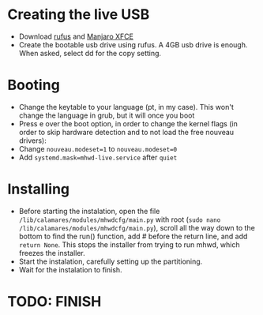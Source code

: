 # Creating the live USB
- Download [rufus](https://rufus.ie/ "rufus") and [Manjaro XFCE](http:/https://manjaro.org/download/xfce/ "Manjaro XFCE")
- Create the bootable usb drive using rufus. A 4GB usb drive is enough. When asked, select dd for the copy setting.

# Booting
- Change the keytable to your language (pt, in my case). This won't change the language in grub, but it will once you boot
- Press e over the boot option, in order to change the kernel flags (in order to skip hardware detection and to not load the free nouveau drivers):
 - Change `nouveau.modeset=1` to `nouveau.modeset=0`
 - Add `systemd.mask=mhwd-live.service` after `quiet`
 
# Installing
- Before starting the instalation, open the file `/lib/calamares/modules/mhwdcfg/main.py` with root (`sudo nano /lib/calamares/modules/mhwdcfg/main.py`), scroll all the way down to the bottom to find the run() function, add # before the return line, and add `return None`.  This stops the installer from trying to run mhwd, which freezes the installer.
- Start the instalation, carefully setting up the partitioning.
- Wait for the instalation to finish.

# TODO: FINISH

